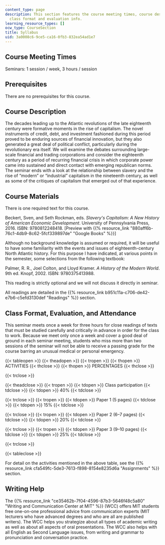 ```yaml
---
content_type: page
description: This section features the course meeting times, course description, and
  class format and evaluation info.
learning_resource_types: []
ocw_type: CourseSection
title: Syllabus
uid: 3a0008c6-9ce5-ca16-0fb3-832ea54ad1e7
---
```


Course Meeting Times
--------------------

Seminars: 1 session / week, 3 hours / session

Prerequisites
-------------

There are no prerequisites for this course.

Course Description
------------------

The decades leading up to the Atlantic revolutions of the late eighteenth century were formative moments in the rise of capitalism. The novel instruments of credit, debt, and investment fashioned during this period proved to be enduring sources of financial innovation, but they also generated a great deal of political conflict, particularly during the revolutionary era itself. We will examine the debates surrounding large-scale financial and trading corporations and consider the eighteenth century as a period of recurring financial crisis in which corporate power came into sustained and direct contact with emerging republican norms. The seminar ends with a look at the relationship between slavery and the rise of “modern” or “industrial” capitalism in the nineteenth century, as well as some of the critiques of capitalism that emerged out of that experience.

Course Materials
----------------

There is one required text for this course.

Beckert, Sven, and Seth Rockman, eds. _Slavery's Capitalism: A New History of American Economic Development_. University of Pennsylvania Press, 2016. ISBN: 9780812248418. \[Preview with {{% resource_link "880aff6b-76c1-4db9-8c62-5fcf339897de" "Google Books" %}}\]

Although no background knowledge is assumed or required, it will be useful to have some familiarity with the events and issues of eighteenth-century North Atlantic history. For this purpose I have indicated, at various points in the semester, some selections from the following textbook:

Palmer, R. R., Joel Colton, and Lloyd Kramer. _A History of the Modern World_. 9th ed. Knopf, 2002. ISBN: 9780375413988.

This reading is strictly optional and we will not discuss it directly in seminar.

All readings are detailed in the {{% resource_link b951c11a-c706-de42-e7b6-c5efd3130def "Readings" %}} section.

Class Format, Evaluation, and Attendance
----------------------------------------

This seminar meets once a week for three hours for close readings of texts that must be studied carefully and critically in advance in order for the class to work. Because we meet only once a week and cover a good deal of ground in each seminar meeting, students who miss more than two sessions of the seminar will not be able to receive a passing grade for the course barring an unusual medical or personal emergency.

{{< tableopen >}}
{{< theadopen >}}
{{< tropen >}}
{{< thopen >}}
ACTIVITIES
{{< thclose >}}
{{< thopen >}}
PERCENTAGES
{{< thclose >}}

{{< trclose >}}

{{< theadclose >}}
{{< tropen >}}
{{< tdopen >}}
Class participation
{{< tdclose >}}
{{< tdopen >}}
40%
{{< tdclose >}}

{{< trclose >}}
{{< tropen >}}
{{< tdopen >}}
Paper 1 (5 pages)
{{< tdclose >}}
{{< tdopen >}}
15%
{{< tdclose >}}

{{< trclose >}}
{{< tropen >}}
{{< tdopen >}}
Paper 2 (6–7 pages)
{{< tdclose >}}
{{< tdopen >}}
20%
{{< tdclose >}}

{{< trclose >}}
{{< tropen >}}
{{< tdopen >}}
Paper 3 (9–10 pages)
{{< tdclose >}}
{{< tdopen >}}
25%
{{< tdclose >}}

{{< trclose >}}

{{< tableclose >}}

For detail on the activities mentioned in the above table, see the {{% resource_link cfa549fc-5de3-7613-f898-8154e8235d6a "Assignments" %}} section.

Writing Help
------------

The {{% resource_link "ce35462b-7f04-4596-87b3-5646f48c5a80" "Writing and Communication Center at MIT" %}} (WCC) offers MIT students free one-on-one professional advice from communication experts (MIT lecturers who have advanced degrees and who are all are published writers). The WCC helps you strategize about all types of academic writing as well as about all aspects of oral presentations. The WCC also helps with all English as Second Language issues, from writing and grammar to pronunciation and conversation practice.